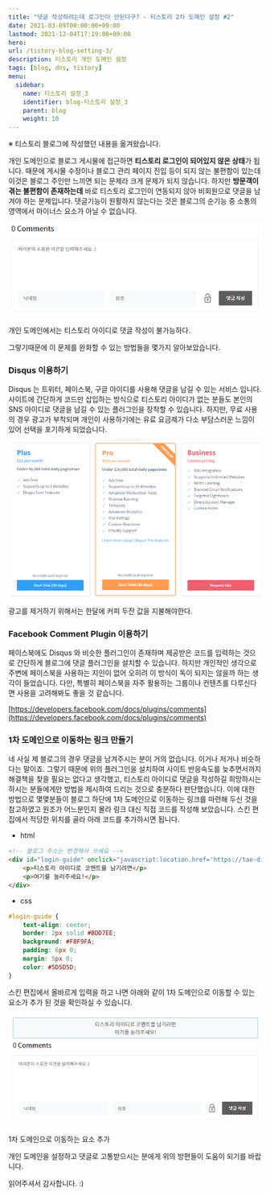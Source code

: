 ```yaml
---
title: "댓글 작성하려는데 로그인이 안된다구? - 티스토리 2차 도메인 설정 #2"
date: 2021-03-09T00:00:00+09:00
lastmod: 2021-12-04T17:19:00+09:00
hero: 
url: /tistory-blog-setting-3/
description: 티스토리 개인 도메인 설정
tags: [blog, dns, tistory]
menu:
  sidebar:
    name: 티스토리 설정_3
    identifier: blog-티스토리 설정_3
    parent: blog
    weight: 10
---
```


※ 티스토리 블로그에 작성했던 내용을 옮겨왔습니다.

개인 도메인으로 블로그 게시물에 접근하면 **티스토리 로그인이 되어있지 않은 상태**가 됩니다. 때문에 게시물 수정이나 블로그 관리 페이지 진입 등이 되지 않는 불편함이 있는데 이것은 블로그 주인만 느끼면 되는 문제라 크게 문제가 되지 않습니다. 하지만 **방문객이 겪는 불편함이 존재하는데** 바로 티스토리 로그인이 연동되지 않아 비회원으로 댓글을 남겨야 하는 문제입니다. 댓글기능이 원활하지 않는다는 것은 블로그의 순기능 중 소통의 영역에서 마이너스 요소가 아닐 수 없습니다.

![개인 도메인에서는 티스토리 아이디로 댓글 작성이 불가능하다. ](images/pic-0003.png)

개인 도메인에서는 티스토리 아이디로 댓글 작성이 불가능하다. 

그렇기때문에 이 문제를 완화할 수 있는 방법들을 몇가지 알아보았습니다. 

### Disqus 이용하기

Disqus 는 트위터, 페이스북, 구글 아이디를 사용해 댓글을 남길 수 있는 서비스 입니다. 사이트에 간단하게 코드만 삽입하는 방식으로 티스토리 아이디가 없는 분들도 본인의 SNS 아이디로 댓글을 남길 수 있는 플러그인을 장착할 수 있습니다. 하지만, 무료 사용의 경우 광고가 부착되며 개인이 사용하기에는 유료 요금제가 다소 부담스러운 느낌이 있어 선택을 포기하게 되었습니다.

![광고를 제거하기 위해서는 한달에 커피 두잔 값을 지불해야한다.](images/pic-0001.png)

광고를 제거하기 위해서는 한달에 커피 두잔 값을 지불해야한다.

[](https://disqus.com/)

### Facebook Comment Plugin 이용하기

페이스북에도 Disqus 와 비슷한 플러그인이 존재하며 제공받은 코드를 입력하는 것으로 간단하게 블로그에 댓글 플러그인을 설치할 수 있습니다. 하지만 개인적인 생각으로 주변에 페이스북을 사용하는 지인이 없어 오히려 이 방식이 독이 되지는 않을까 하는 생각이 들었습니다. 다만, 특별히 페이스북을 자주 활용하는 그룹이나 컨텐츠를 다루신다면 사용을 고려해봐도 좋을 것 같습니다.

[https://developers.facebook.com/docs/plugins/comments](https://developers.facebook.com/docs/plugins/comments)

### 1차 도메인으로 이동하는 링크 만들기

네 사실 제 블로그의 경우 댓글을 남겨주시는 분이 거의 없습니다. 이거나 저거나 비슷하다는 말이죠. 그렇기 때문에 위의 플러그인을 설치하여 사이트 반응속도를 늦추면서까지 해결책을 찾을 필요는 없다고 생각했고, 티스토리 아이디로 댓글을 작성하길 희망하시는 하시는 분들에게만 방법을 제시하여 드리는 것으로 충분하다 판단했습니다. 이에 대한 방법으로 몇몇분들이 블로그 하단에 1차 도메인으로 이동하는 링크를 마련해 두신 것을 참고하였고 원조가 어느분인지 몰라 링크 대신 직접 코드를 작성해 보았습니다. 스킨 편집에서 적당한 위치를 골라 아래 코드를 추가하시면 됩니다. 

- html

```html
<!-- 블로그 주소는 변경해서 쓰세요 -->
<div id="login-guide" onclick="javascript:location.href='https://tae-di.tistory.com'+document.location.pathname+'#login-guide'">
	<p>티스토리 아이디로 코멘트를 남기려면</p>
	<p>여기를 눌러주세요!</p>
</div>
```

- css

```css
#login-guide {
	text-align: center;
	border: 2px solid #BDD7EE;
	background: #F8F9FA;
	padding: 6px 0;
	margin: 5px 0;
	color: #5D5D5D;
}
```

스킨 편집에서 올바르게 입력을 하고 나면 아래와 같이 1차 도메인으로 이동할 수 있는 요소가 추가 된 것을 확인하실 수 있습니다.

![1차 도메인으로 이동하는 요소 추가](images/pic-0002.png)

1차 도메인으로 이동하는 요소 추가

개인 도메인을 설정하고 댓글로 고통받으시는 분에게 위의 방편들이 도움이 되기를 바랍니다.

읽어주셔서 감사합니다. :)